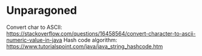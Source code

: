 # Unparagoned

Convert char to ASCII: https://stackoverflow.com/questions/16458564/convert-character-to-ascii-numeric-value-in-java
Hash code algorithm: https://www.tutorialspoint.com/java/java_string_hashcode.htm

